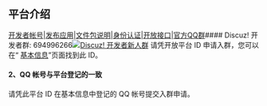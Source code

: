 ## 平台介绍
[开发者帐号](?ac=document&page=faq)|[发布应用](?ac=document&page=faq_addon)|[文件包说明](?ac=document&page=faq_zip)|[身份认证](?ac=document&page=faq_certification)|[开放接口](?ac=document&page=faq_api)|[官方QQ群](?ac=document&page=qqgroup)#### Discuz! 开发者群: 694996266[![Discuz! 开发者新人群](https://pub.idqqimg.com/wpa/images/group.png "Discuz! 开发者新人群")](https://qm.qq.com/cgi-bin/qm/qr?k=cCtATS4nCyJThgIYst_ha1eRipiIBHJ7&jump_from=webapi)
请凭开放平台 ID 申请入群，您可以在“ [基本信息](?ac=edit&anchor=basesetting)”页面找到此 ID。

#### 2、QQ 帐号与平台登记的一致
请凭此平台 ID 在基本信息中登记的 QQ 帐号提交入群申请。

